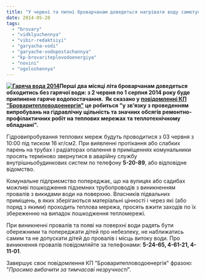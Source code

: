```yaml
---
title: "У червні та липні броварчанам доведеться нагрівати воду самотужки"
date: 2014-05-28
tags: 
  - "brovary"
  - "vidklyuchennya"
  - "vibir-redaktsiyi"
  - "garyacha-vodi"
  - "garyache-vodopostachannya"
  - "kp-brovariteplovodoenergiya"
  - "novini"
  - "ogoloshennya"
---
```


**[![Гаряча вода 2014](https://mpz.brovary.org/wp-content/uploads/2014/05/Garyacha-voda-2014.jpg)](https://mpz.brovary.org/wp-content/uploads/2014/05/Garyacha-voda-2014.jpg)Перші два місяці літа броварчанам доведеться обходитись без гарячої води: з 2 червня по 1 серпня 2014 року буде припинене гаряче водопостачання.  Як сказано у [повідомленні КП "Броваритепловодоенергія"](http://brovary.kiev.ua/ogoloshennya-pro-pripinennya-garyachogo-vodopostachannya-0) це робиться "у зв’язку з проведенням випробувань на гідравлічну щільність та значних обсягів ремонтно-профілактичних робіт на теплових мережах та теплотехнічному обладнані".**

Гідровипробування теплових мереж будуть проводитися з 03 червня з 10:00 під тиском 16 кг/см2. При виявленні протікання або слабких парень на трубах і радіаторах опалення в приміщеннях комунальники просять терміново звернутися в аварійну службу внутрішньобудинкових систем по телефону **5-20-89**, або відповідне відомство.

Комунальне підприємство попереджає, що на вулицях або садибах можливі пошкодження підземних трубопроводів з виникненням провалів з викидами води на поверхню. Власників підвальних приміщень, в яких зберігаються матеріальні цінності і через які (або поряд з якими) проходить теплова мережа, просять вжити заходів по їх збереженню на випадок пошкодження тепломережі.

При виникненні провалів та появі на поверхні води радять бути обережними та попереджати дітей про небезпеку, не наближатись самим та не допускати дітей до провалів і місць витоку води. Про виникнення провалів повідомляйте за телефонами: **5-24-65, 4-61-21, 4-11-01**.

Завершує своє повідомлення КП "Броваритепловодоенергія" фразою: "_Просимо вибачити за тимчасові незручності_".
